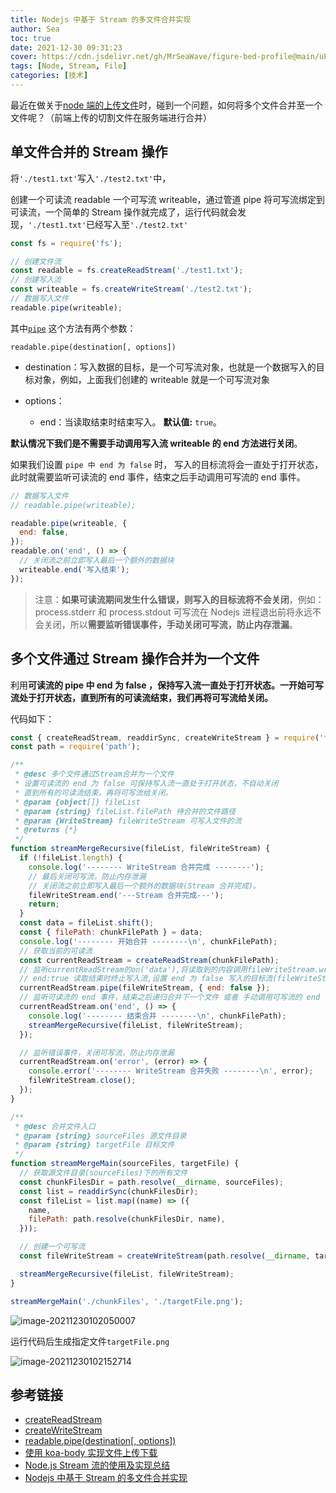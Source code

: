 ```yaml
---
title: Nodejs 中基于 Stream 的多文件合并实现
author: Sea
toc: true
date: 2021-12-30 09:31:23
cover: https://cdn.jsdelivr.net/gh/MrSeaWave/figure-bed-profile@main/uPic/2021/nhPVsc_min-yum-pastel.jpg
tags: [Node, Stream, File]
categories: [技术]
---
```


最近在做关于[node 端的上传文件](https://github.com/LackZero/rocket-upload-server)时，碰到一个问题，如何将多个文件合并至一个文件呢？（前端上传的切割文件在服务端进行合并）

<!--more-->

## 单文件合并的 Stream 操作

将`'./test1.txt'`写入`'./test2.txt'`中，

创建一个可读流 readable 一个可写流 writeable，通过管道 pipe 将可写流绑定到可读流，一个简单的 Stream 操作就完成了，运行代码就会发现，`'./test1.txt'`已经写入至`'./test2.txt'`

```js
const fs = require('fs');

// 创建文件流
const readable = fs.createReadStream('./test1.txt');
// 创建写入流
const writeable = fs.createWriteStream('./test2.txt');
// 数据写入文件
readable.pipe(writeable);
```

其中[`pipe`](http://nodejs.cn/api/stream.html#readablepipedestination-options) 这个方法有两个参数：

```
readable.pipe(destination[, options])
```

- destination：写入数据的目标，是一个可写流对象，也就是一个数据写入的目标对象，例如，上面我们创建的 writeable 就是一个可写流对象

- options：
  - end：当读取结束时结束写入。 **默认值:** `true`。

**默认情况下我们是不需要手动调用写入流 writeable 的 end 方法进行关闭**。

如果我们设置 `pipe 中 end 为 false` 时， 写入的目标流将会一直处于打开状态， 此时就需要监听可读流的 end 事件，结束之后手动调用可写流的 end 事件。

```js
// 数据写入文件
// readable.pipe(writeable);

readable.pipe(writeable, {
  end: false,
});
readable.on('end', () => {
  // 关闭流之前立即写入最后一个额外的数据块
  writeable.end('写入结束');
});
```

> 注意：**如果可读流期间发生什么错误，则写入的目标流将不会关闭**，例如：process.stderr 和 process.stdout 可写流在 Nodejs 进程退出前将永远不会关闭，所以**需要监听错误事件，手动关闭可写流，防止内存泄漏**。

## 多个文件通过 Stream 操作合并为一个文件

利用**可读流的 pipe 中 end 为 false ，保持写入流一直处于打开状态。一开始可写流处于打开状态，直到所有的可读流结束，我们再将可写流给关闭。**

代码如下：

```js
const { createReadStream, readdirSync, createWriteStream } = require('fs');
const path = require('path');

/**
 * @desc 多个文件通过Stream合并为一个文件
 * 设置可读流的 end 为 false 可保持写入流一直处于打开状态，不自动关闭
 * 直到所有的可读流结束，再将可写流给关闭。
 * @param {object[]} fileList
 * @param {string} fileList.filePath 待合并的文件路径
 * @param {WriteStream} fileWriteStream 可写入文件的流
 * @returns {*}
 */
function streamMergeRecursive(fileList, fileWriteStream) {
  if (!fileList.length) {
    console.log('-------- WriteStream 合并完成 --------');
    // 最后关闭可写流，防止内存泄漏
    // 关闭流之前立即写入最后一个额外的数据块(Stream 合并完成)。
    fileWriteStream.end('---Stream 合并完成---');
    return;
  }
  const data = fileList.shift();
  const { filePath: chunkFilePath } = data;
  console.log('-------- 开始合并 --------\n', chunkFilePath);
  // 获取当前的可读流
  const currentReadStream = createReadStream(chunkFilePath);
  // 监听currentReadStream的on('data'),将读取到的内容调用fileWriteStream.write方法
  // end:true 读取结束时终止写入流,设置 end 为 false 写入的目标流(fileWriteStream)将会一直处于打开状态，不自动关闭
  currentReadStream.pipe(fileWriteStream, { end: false });
  // 监听可读流的 end 事件，结束之后递归合并下一个文件 或者 手动调用可写流的 end 事件
  currentReadStream.on('end', () => {
    console.log('-------- 结束合并 --------\n', chunkFilePath);
    streamMergeRecursive(fileList, fileWriteStream);
  });

  // 监听错误事件，关闭可写流，防止内存泄漏
  currentReadStream.on('error', (error) => {
    console.error('-------- WriteStream 合并失败 --------\n', error);
    fileWriteStream.close();
  });
}

/**
 * @desc 合并文件入口
 * @param {string} sourceFiles 源文件目录
 * @param {string} targetFile 目标文件
 */
function streamMergeMain(sourceFiles, targetFile) {
  // 获取源文件目录(sourceFiles)下的所有文件
  const chunkFilesDir = path.resolve(__dirname, sourceFiles);
  const list = readdirSync(chunkFilesDir);
  const fileList = list.map((name) => ({
    name,
    filePath: path.resolve(chunkFilesDir, name),
  }));

  // 创建一个可写流
  const fileWriteStream = createWriteStream(path.resolve(__dirname, targetFile));

  streamMergeRecursive(fileList, fileWriteStream);
}

streamMergeMain('./chunkFiles', './targetFile.png');
```

![image-20211230102050007](https://cdn.jsdelivr.net/gh/MrSeaWave/figure-bed-profile@main/uPic/2021/5Pj5bf_image-20211230102050007.png)

运行代码后生成指定文件`targetFile.png`

![image-20211230102152714](https://cdn.jsdelivr.net/gh/MrSeaWave/figure-bed-profile@main/uPic/2021/ZpJiA1_image-20211230102152714.png)

## 参考链接

- [createReadStream](http://nodejs.cn/api/fs.html#fscreatereadstreampath-options)
- [createWriteStream](http://nodejs.cn/api/fs.html#fscreatewritestreampath-options)
- [readable.pipe(destination[, options])](http://nodejs.cn/api/stream.html#class-streamreadable)
- [使用 koa-body 实现文件上传下载](https://blog.csdn.net/meifannao789456/article/details/88662840)
- [Node.js Stream 流的使用及实现总结](https://juejin.cn/post/6844903615232999431#heading-10)
- [Nodejs 中基于 Stream 的多文件合并实现](https://zhuanlan.zhihu.com/p/131627741)
